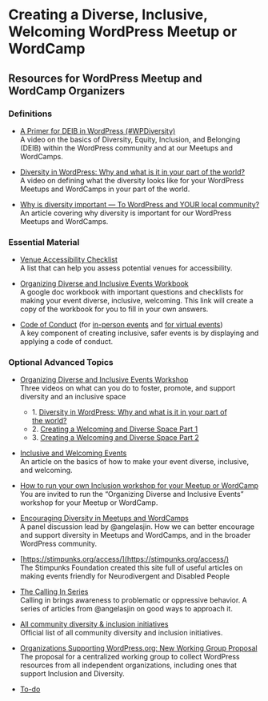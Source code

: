 # Creating a Diverse, Inclusive, Welcoming WordPress Meetup or WordCamp

## Resources for WordPress Meetup and WordCamp Organizers

### Definitions

*   [A Primer for DEIB in WordPress (#WPDiversity)](https://wordpress.tv/2023/08/13/jill-binder-birgit-olzem-contributor-mentorship-a-primer-for-deib-at-wordpress-events-wpdiversity/)  
    A video on the basics of Diversity, Equity, Inclusion, and Belonging (DEIB) within the WordPress community and at our Meetups and WordCamps.

*   [Diversity in WordPress: Why and what is it in your part of the world?](https://wordpress.tv/2023/08/13/jill-binder-diversity-in-wordpress-why-and-what-is-it-in-your-part-of-the-world/)  
    A video on defining what the diversity looks like for your WordPress Meetups and WordCamps in your part of the world.

*   [Why is diversity important — To WordPress and YOUR local community?  
    ](https://make.wordpress.org/community/2021/10/19/tuesday-training-why-is-diversity-important-to-wordpress-and-your-local-community/)An article covering why diversity is important for our WordPress Meetups and WordCamps.

### Essential Material

*   [Venue Accessibility Checklist](https://make.wordpress.org/community/handbook/wordcamp-organizer/first-steps/venue-accessibility-checklist/)  
    A list that can help you assess potential venues for accessibility.

*   [Organizing Diverse and Inclusive Events Workbook](https://docs.google.com/document/d/1irxnNn1iYp17BdQEBs0hIzb6QM8GpPQnfpfyqi6hzNA/edit?usp=sharing)  
    A google doc workbook with important questions and checklists for making your event diverse, inclusive, welcoming. This link will create a copy of the workbook for you to fill in your own answers.

*   [Code of Conduct](https://make.wordpress.org/community/handbook/wordcamp-organizer/planning-details/code-of-conduct/) (for [in-person events](https://make.wordpress.org/community/handbook/wordcamp-organizer/planning-details/code-of-conduct/) and [for virtual events](https://make.wordpress.org/community/handbook/virtual-events/online-code-of-conduct/))  
    A key component of creating inclusive, safer events is by displaying and applying a code of conduct.  
    

### Optional Advanced Topics

*   [Organizing Diverse and Inclusive Events Workshop](https://learn.wordpress.org/tutorial/creating-a-welcoming-and-diverse-space-part-1/)  
    Three videos on what can you do to foster, promote, and support diversity and an inclusive space
    *   1\. [Diversity in WordPress: Why and what is it in your part of the world?](https://wordpress.tv/2023/08/13/jill-binder-diversity-in-wordpress-why-and-what-is-it-in-your-part-of-the-world/)
    *   2\. [Creating a Welcoming and Diverse Space Part 1](https://learn.wordpress.org/tutorial/creating-a-welcoming-and-diverse-space-part-1/)
    *   3\. [Creating a Welcoming and Diverse Space Part 2](https://learn.wordpress.org/tutorial/creating-a-welcoming-and-diverse-space-part-2/)

*   [Inclusive and Welcoming Events](https://make.wordpress.org/community/handbook/wordcamp-organizer/first-steps/inclusive-and-welcoming-events/)  
    An article on the basics of how to make your event diverse, inclusive, and welcoming.

*   [How to run your own Inclusion workshop for your Meetup or WordCamp](https://make.wordpress.org/community/handbook/meetup-organizer/event-formats/diversity-speaker-training-workshop/how-to-run-the-inclusion-workshop/)  
    You are invited to run the “Organizing Diverse and Inclusive Events” workshop for your Meetup or WordCamp.

*   [Encouraging Diversity in Meetups and WordCamps](https://make.wordpress.org/community/2020/06/23/tuesday-trainings-encouraging-diversity-in-meetups-and-wordcamps/)  
    A panel discussion lead by @angelasjin. How we can better encourage and support diversity in Meetups and WordCamps, and in the broader WordPress community.

*   [https://stimpunks.org/access/](https://stimpunks.org/access/)  
    The Stimpunks Foundation created this site full of useful articles on making events friendly for Neurodivergent and Disabled People

*   [The Calling In Series](https://angelajin.blog/tag/the-calling-in-series/)  
    Calling in brings awareness to problematic or oppressive behavior. A series of articles from @angelasjin on good ways to approach it.

*   [All community diversity & inclusion initiatives](https://make.wordpress.org/community/handbook/wordcamp-organizer/first-steps/inclusive-and-welcoming-events/community-inclusion-initiatives/)  
    Official list of all community diversity and inclusion initiatives.

*   [Organizations Supporting WordPress.org: New Working Group Proposal](https://make.wordpress.org/meta/2023/08/09/organizations-supporting-wordpress-org/)  
    The proposal for a centralized working group to collect WordPress resources from all independent organizations, including ones that support Inclusion and Diversity.

*   [To-do](# "To-do")